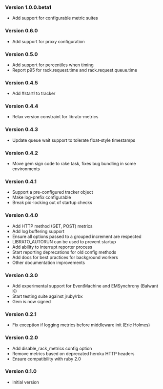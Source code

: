 ### Version 1.0.0.beta1
* Add support for configurable metric suites

### Version 0.6.0
* Add support for proxy configuration

### Version 0.5.0
* Add support for percentiles when timing
* Report p95 for rack.request.time and rack.request.queue.time

### Version 0.4.5
* Add #start! to tracker

### Version 0.4.4
* Relax version constraint for librato-metrics

### Version 0.4.3
* Update queue wait support to tolerate float-style timestamps

### Version 0.4.2
* Move gem sign code to rake task, fixes bug bundling in some environments

### Version 0.4.1
* Support a pre-configured tracker object
* Make log-prefix configurable
* Break pid-locking out of startup checks

### Version 0.4.0
* Add HTTP method (GET, POST) metrics
* Add log buffering support
* Ensure all options passed to a grouped increment are respected
* LIBRATO_AUTORUN can be used to prevent startup
* Add ability to interrupt reporter process
* Start reporting deprecations for old config methods
* Add docs for best practices for background workers
* Other documentation improvements

### Version 0.3.0
* Add experimental support for EventMachine and EMSynchrony (Balwant K)
* Start testing suite against jruby/rbx
* Gem is now signed

### Version 0.2.1
* Fix exception if logging metrics before middleware init (Eric Holmes)

### Version 0.2.0
* Add disable_rack_metrics config option
* Remove metrics based on deprecated heroku HTTP headers
* Ensure compatibility with ruby 2.0

### Version 0.1.0
* Initial version
